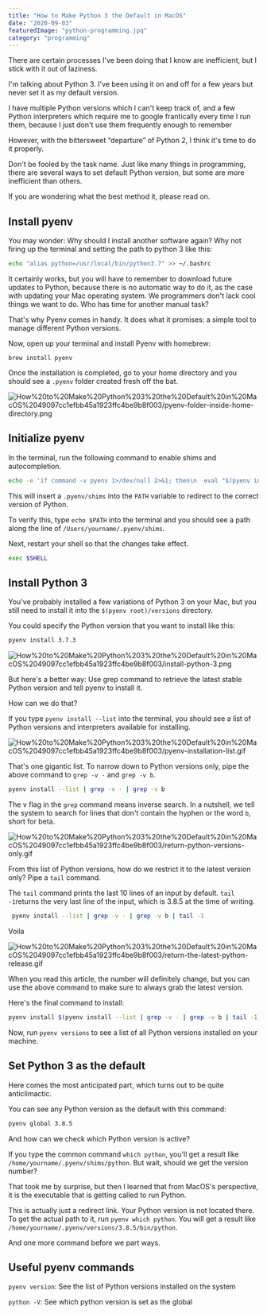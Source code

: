 ```yaml
---
title: "How to Make Python 3 the Default in MacOS"
date: "2020-09-03"
featuredImage: "python-programming.jpq"
category: "programming"
---
```


There are certain processes I've been doing that I know are inefficient, but I stick with it out of laziness. 

I'm talking about Python 3. I've been using it on and off for a few years but never set it as my default version. 

I have multiple Python versions which I can't keep track of, and a few Python interpreters which require me to google frantically every time I run them, because I just don't use them frequently enough to remember

However, with the bittersweet “departure” of Python 2, I think it's time to do it properly.

Don't be fooled by the task name. Just like many things in programming, there are several ways to set default Python version, but some are more inefficient than others. 

If you are wondering what the best method it, please read on. 

## Install pyenv

You may wonder: Why should I install another software again? Why not firing up the terminal and setting the path to python 3 like this:

```bash
echo "alias python=/usr/local/bin/python3.7" >> ~/.bashrc
```

It certainly works, but you will have to remember to download future updates to Python, because there is no automatic way to do it, as the case with updating your Mac operating system. We programmers don't lack cool things we want to do. Who has time for another manual task?

That's why Pyenv comes in handy. It does what it promises: a simple tool to manage different Python versions.

Now, open up your terminal and install Pyenv with homebrew:

`brew install pyenv`

Once the installation is completed, go to your home directory and you should see a `.pyenv` folder created fresh off the bat.

![How%20to%20Make%20Python%203%20the%20Default%20in%20MacOS%2049097cc1efbb45a1923ffc4be9b8f003/pyenv-folder-inside-home-directory.png](How%20to%20Make%20Python%203%20the%20Default%20in%20MacOS%2049097cc1efbb45a1923ffc4be9b8f003/pyenv-folder-inside-home-directory.png)

## Initialize pyenv

In the terminal, run the following command to enable shims and autocompletion.

```bash
echo -e 'if command -v pyenv 1>/dev/null 2>&1; then\n  eval "$(pyenv init -)"\nfi' >> ~/.bash_profile
```

This will insert a `.pyenv/shims` into the `PATH` variable to redirect to the correct version of Python.

To verify this, type `echo $PATH` into the terminal and you should see a path along the line of `/Users/yourname/.pyenv/shims`.

Next, restart your shell so that the changes take effect.

```bash
exec $SHELL
```

## Install Python 3

You've probably installed a few variations of Python 3 on your Mac, but you still need to install it into the `$(pyenv root)/versions` directory.

You could specify the Python version that you want to install like this:

```bash
pyenv install 3.7.3
```

![How%20to%20Make%20Python%203%20the%20Default%20in%20MacOS%2049097cc1efbb45a1923ffc4be9b8f003/install-python-3.png](How%20to%20Make%20Python%203%20the%20Default%20in%20MacOS%2049097cc1efbb45a1923ffc4be9b8f003/install-python-3.png)

But here's a better way: Use grep command to retrieve the latest stable Python version and tell pyenv to install it.

How can we do that?

If you type `pyenv install --list` into the terminal, you should see a list of Python versions and interpreters available for installing.

![How%20to%20Make%20Python%203%20the%20Default%20in%20MacOS%2049097cc1efbb45a1923ffc4be9b8f003/pyenv-installation-list.gif](How%20to%20Make%20Python%203%20the%20Default%20in%20MacOS%2049097cc1efbb45a1923ffc4be9b8f003/pyenv-installation-list.gif)

That's one gigantic list. To narrow down to Python versions only, pipe the above command to `grep -v -` and `grep -v b`.

```bash
pyenv install --list | grep -v - | grep -v b
```

The v flag in the `grep` command means inverse search. In a nutshell, we tell the system to search for lines that don't contain the hyphen or the word `b`, short for beta.

![How%20to%20Make%20Python%203%20the%20Default%20in%20MacOS%2049097cc1efbb45a1923ffc4be9b8f003/return-python-versions-only.gif](How%20to%20Make%20Python%203%20the%20Default%20in%20MacOS%2049097cc1efbb45a1923ffc4be9b8f003/return-python-versions-only.gif)

From this list of Python versions, how do we restrict it to the latest version only? Pipe a `tail` command.

The `tail` command prints the last 10 lines of an input by default. `tail -1`returns the very last line of the input, which is 3.8.5 at the time of writing.

```bash
 pyenv install --list | grep -v - | grep -v b | tail -1
```

Voila

![How%20to%20Make%20Python%203%20the%20Default%20in%20MacOS%2049097cc1efbb45a1923ffc4be9b8f003/return-the-latest-python-release.gif](How%20to%20Make%20Python%203%20the%20Default%20in%20MacOS%2049097cc1efbb45a1923ffc4be9b8f003/return-the-latest-python-release.gif)

When you read this article, the number will definitely change, but you can use the above command to make sure to always grab the latest version.

Here's the final command to install:

```bash
pyenv install $(pyenv install --list | grep -v - | grep -v b | tail -1)
```

Now, run `pyenv versions` to see a list of all Python versions installed on your machine.

## Set Python 3 as the default

Here comes the most anticipated part, which turns out to be quite anticlimactic.

You can see any Python version as the default with this command:

```bash
pyenv global 3.8.5
```

And how can we check which Python version is active?

If you type the common command `which python`, you'll get a result like `/home/yourname/.pyenv/shims/python`. But wait, should we get the version number?

That took me by surprise, but then I learned that from MacOS's perspective, it is the executable that is getting called to run Python. 

This is actually just a redirect link. Your Python version is not located there. To get the actual path to it, run `pyenv which python`. You will get a result like `/home/yourname/.pyenv/versions/3.8.5/bin/python`.

And one more command before we part ways. 

## Useful pyenv commands

`pyenv version`: See the list of Python versions installed on the system

`python -V`: See which python version is set as the global